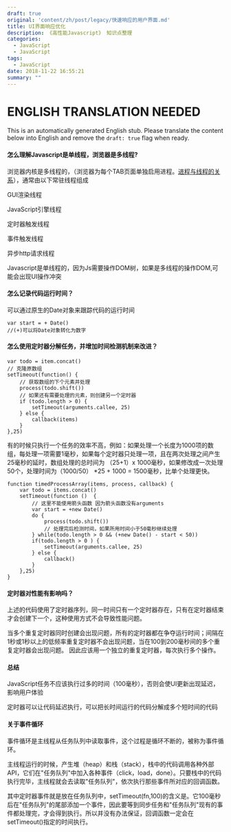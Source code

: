 ```yaml
---
draft: true
original: 'content/zh/post/legacy/快速响应的用户界面.md'
title: UI界面响应优化
description: 《高性能Javascript》 知识点整理
categories:
  - JavaScript
  - JavaScript
tags:
  - JavaScript
date: 2018-11-22 16:55:21
summary: ""
---
```


# ENGLISH TRANSLATION NEEDED

This is an automatically generated English stub. Please translate the content below into English and remove the `draft: true` flag when ready.

<!-- ORIGINAL CHINESE CONTENT STARTS -->
#### 怎么理解Javascript是单线程，浏览器是多线程?

浏览器内核是多线程的，（浏览器为每个TAB页面单独启用进程。[进程与线程的关系](http://www.imweb.io/topic/58e3bfa845e5c13468f567d5)），通常由以下常驻线程组成

GUI渲染线程

JavaScript引擎线程

定时器触发线程

事件触发线程

异步http请求线程


Javascript是单线程的，因为Js需要操作DOM树，如果是多线程的操作DOM,可能会出现UI操作冲突



    
#### 怎么记录代码运行时间？

可以通过原生的Date对象来跟踪代码的运行时间

    var start = + Date()
    //(+)可以将Date对象转化为数字
    

#### 怎么使用定时器分解任务，并增加时间检测机制来改进？

    var todo = item.concat()
    // 克隆原数组
    setTimeout(function() {
        // 获取数组的下个元素并处理
        process(todo.shift())
        // 如果还有需要处理的元素，则创建另一个定时器
        if (todo.length > 0) {
            setTimeout(arguments.callee, 25)
        } else {
            callback(items)
        }
    },25)

有的时候只执行一个任务的效率不高，例如：如果处理一个长度为1000项的数组，每处理一项需要1毫秒，如果每个定时器只处理一项，且在两次处理之间产生25毫秒的延时，数组处理的总时间为 （25+1）x 1000毫秒，如果修改成一次处理50个，处理时间为（1000/50） *25 +  1000 = 1500毫秒，比单个处理更快。

    function timedProcessArray(items, process, callback) {
        var todo = items.concat()
        setTimeout(function ()  {
            // 这里不能使用箭头函数 因为箭头函数没有arguments
            var start = +new Date()
            do {
                process(todo.shift())
                // 处理完后检测时间，如果所用时间小于50毫秒继续处理
            } while(todo.length > 0 && (+new Date() - start < 50))
            if(todo.length > 0 ) {
                setTimeout(arguments.callee, 25)
            } else {
                callback()
            }
        },25)
    }

#### 定时器对性能有影响吗？

上述的代码使用了定时器序列，同一时间只有一个定时器存在，只有在定时器结束才会创建下一个，这种使用方式不会导致性能问题。

当多个重复定时器同时创建会出现问题，所有的定时器都在争夺运行时间；间隔在1秒或1秒以上的低频率重复定时器不会出现问题，当在100到200毫秒间的多个重复定时器会出现问题。
因此应该用一个独立的重复定时器，每次执行多个操作。

#### 总结

JavaScript任务不应该执行过多的时间（100毫秒），否则会使UI更新出现延迟，影响用户体验

定时器可以让代码延迟执行，可以把长时间运行的代码分解成多个短时间的代码


#### 关于事件循环

事件循环是主线程从任务队列中读取事件，这个过程是循环不断的，被称为事件循环。

主线程运行的时候，产生堆（heap）和栈（stack），栈中的代码调用各种外部API，它们在"任务队列"中加入各种事件（click，load，done）。只要栈中的代码执行完毕，主线程就会去读取"任务队列"，依次执行那些事件所对应的回调函数。

其中定时器事件就是放在任务队列中，setTimeout(fn,100)的含义是。它100毫秒后在"任务队列"的尾部添加一个事件，因此要等到同步任务和"任务队列"现有的事件都处理完，才会得到执行。所以并没有办法保证，回调函数一定会在setTimeout()指定的时间执行。
<!-- ORIGINAL CHINESE CONTENT ENDS -->
